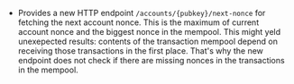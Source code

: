 * Provides a new HTTP endpoint `/accounts/{pubkey}/next-nonce` for fetching
  the next account nonce. This is the maximum of current account nonce and the
  biggest nonce in the mempool. This might yeld unexepected results: contents
  of the transaction mempool depend on receiving those transactions in the
  first place. That's why the new endpoint does not check if there are missing
  nonces in the transactions in the mempool.
